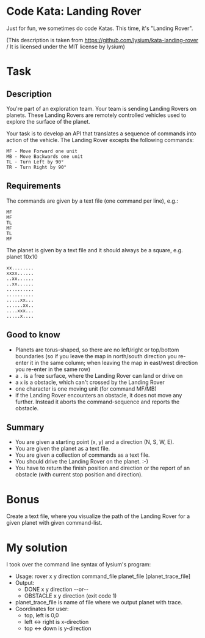 <meta charset="utf-8"/>

# Code Kata: Landing Rover

Just for fun, we sometimes do code Katas. This time, it's "Landing Rover".

(This description is taken from https://github.com/lysium/kata-landing-rover
/ It is licensed under the MIT license by lysium)

# Task
## Description
You're part of an exploration team. Your team is sending Landing Rovers on planets. These Landing Rovers are remotely controlled vehicles used to explore the surface of the planet.

Your task is to develop an API that translates a sequence of commands into action of the vehicle. The Landing Rover excepts the following commands:

    MF - Move Forward one unit
    MB - Move Backwards one unit
    TL - Turn Left by 90°
    TR - Turn Right by 90°

## Requirements

The commands are given by a text file (one command per line), e.g.:

    MF
    MF
    TL
    MF
    TL
    MF

The planet is given by a text file and it should always be a square, e.g.
planet 10x10

    xx........
    xxxx......
    ..xx......
    ..xx......
    ..........
    ..........
    .....xx...
    ......xx..
    ....xxx...
    .....x....

## Good to know

- Planets are torus-shaped, so there are no left/right or top/bottom boundaries (so if you leave the map in north/south direction you re-enter it in the same column; when leaving the map in east/west direction you re-enter in the same row)
- a `.` is a free surface, where the Landing Rover can land or drive on
- a `x` is a obstacle, which can't crossed by the Landing Rover
- one character is one moving unit (for command MF/MB)
- if the Landing Rover encounters an obstacle, it does not move any further. Instead it aborts the command-sequence and reports the obstacle.

## Summary
- You are given a starting point (x, y) and a direction (N, S, W, E).
- You are given the planet as a text file.
- You are given a collection of commands as a text file.
- You should drive the Landing Rover on the planet. :-)
- You have to return the finish position and direction or the report of an obstacle (with current stop position and direction).

# Bonus
Create a text file, where you visualize the path of the Landing Rover for a given planet with given command-list.

# My solution

I took over the command line syntax of lysium's program:

- Usage: rover x y direction command_file planet_file [planet_trace_file]
- Output:
  - DONE x y direction  --or--
  - OBSTACLE x y direction (exit code 1)
- planet_trace_file is name of file where we output planet with trace.
- Coordinates for user:
  - top, left is 0,0
  - left <-> right is x-direction
  - top <-> down is y-direction

